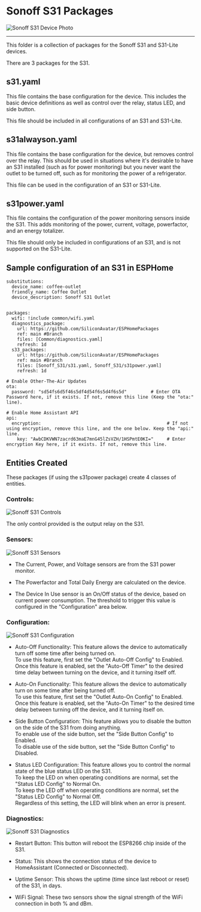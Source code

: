 # Sonoff S31 Packages
![Sonoff S31 Device Photo](../.resources/DevicePhotos/ProductPhoto_Sonoff-S31.jpg)

---

This folder is a collection of packages for the Sonoff S31 and S31-Lite devices.

There are 3 packages for the S31.

## s31.yaml
This file contains the base configuration for the device.
This includes the basic device definitions as well as control over the relay, status LED, and side button.

This file should be included in all configurations of an S31 and S31-Lite.

## s31alwayson.yaml
This file contains the base configuration for the device, but removes control over the relay.
This should be used in situations where it's desirable to have an S31 installed (such as for power monitoring) but you never want the outlet to be turned off, such as for monitoring the power of a refrigerator.

This file can be used in the configuration of an S31 or S31-Lite.

## s31power.yaml
This file contains the configuration of the power monitoring sensors inside the S31.
This adds monitoring of the power, current, voltage, powerfactor, and an energy totalizer.

This file should only be included in configurations of an S31, and is not supported on the S31-Lite.

## Sample configuration of an S31 in ESPHome

```
substitutions:
  device_name: coffee-outlet
  friendly_name: Coffee Outlet
  device_description: Sonoff S31 Outlet


packages:
  wifi: !include common/wifi.yaml
  diagnostics_package:
    url: https://github.com/SiliconAvatar/ESPHomePackages
    ref: main #Branch
    files: [Common/diagnostics.yaml]
    refresh: 1d
  s33_packages:
    url: https://github.com/SiliconAvatar/ESPHomePackages
    ref: main #Branch
    files: [Sonoff_S31/s31.yaml, Sonoff_S31/s31power.yaml]
    refresh: 1d

# Enable Other-The-Air Updates
ota:
  password: "sd54fs6d5f46s5df4d54f6s5d4f6s5d"         # Enter OTA Password here, if it exists. If not, remove this line (Keep the "ota:" line).

# Enable Home Assistant API
api:
  encryption:                                               # If not using encryption, remove this line, and the one below. Keep the "api:" line.
    key: "AwbCDKVWN7zacrd63maE7mnG45lZsVZH/1HSPmtE0KI="     # Enter encryption Key here, if it exists. If not, remove this line.
```

## Entities Created

These packages (if using the s31power package) create 4 classes of entities.

### Controls:
![Sonoff S31 Controls](../.resources/S31_Screens/S31_Controls.jpg)

The only control provided is the output relay on the S31.

### Sensors:
![Sonoff S31 Sensors](../.resources/S31_Screens/S31_Sensors.jpg)

- The Current, Power, and Voltage sensors are from the S31 power monitor. </br>

- The Powerfactor and Total Daily Energy are calculated on the device. </br>

- The Device In Use sensor is an On/Off status of the device, based on current power consumption. The threshold to trigger this value is configured in the "Configuration" area below. 



### Configuration:
![Sonoff S31 Configuration](../.resources/S31_Screens/S31_Configuration.jpg)

- Auto-Off Functionality: This feature allows the device to automatically turn off some time after being turned on. </br>
To use this feature, first set the "Outlet Auto-Off Config" to Enabled. </br>
Once this feature is enabled, set the "Auto-Off Timer" to the desired time delay between turning on the device, and it turning itself off.

- Auto-On Functionality: This feature allows the device to automatically turn on some time after being turned off. </br>
To use this feature, first set the "Outlet Auto-On Config" to Enabled. </br>
Once this feature is enabled, set the "Auto-On Timer" to the desired time delay between turning off the device, and it turning itself on.

- Side Button Configuration: This feature allows you to disable the button on the side of the S31 from doing anything. </br>
To enable use of the side button, set the "Side Button Config" to Enabled. </br>
To disable use of the side button, set the "Side Button Config" to Disabled. </br>

- Status LED Configuration: This feature allows you to control the normal state of the blue status LED on the S31. </br>
To keep the LED on when operating conditions are normal, set the "Status LED Config" to Normal On. </br>
To keep the LED off when operating conditions are normal, set the "Status LED Config" to Normal Off. </br>
Regardless of this setting, the LED will blink when an error is present.

### Diagnostics:
![Sonoff S31 Diagnostics](../.resources/S31_Screens/S31_Diagnostics.jpg)

- Restart Button: This button will reboot the ESP8266 chip inside of the S31.

- Status: This shows the connection status of the device to HomeAssistant (Connected or Disconnected).

- Uptime Sensor: This shows the uptime (time since last reboot or reset) of the S31, in days.

- WiFi Signal: These two sensors show the signal strength of the WiFi connection in both % and dBm.